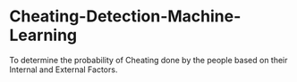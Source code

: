# Cheating-Detection-Machine-Learning
To determine the probability of Cheating done by the people based on their Internal and External Factors.
